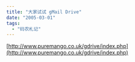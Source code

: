```yaml
---
title: "大家试试 gMail Drive"
date: "2005-03-01"
tags: 
  - "码农札记"
---
```


[http://www.puremango.co.uk/gdrive/index.php](http://www.puremango.co.uk/gdrive/index.php)
